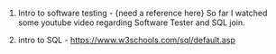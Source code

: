 
1. Intro to software testing - {need a reference here}
So far I watched some youtube video regarding Software Tester and SQL join.

2. intro to SQL - https://www.w3schools.com/sql/default.asp
